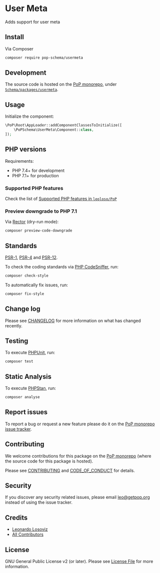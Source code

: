 # User Meta

<!--
[![Build Status][ico-travis]][link-travis]
[![Quality Score][ico-code-quality]][link-code-quality]
[![Software License][ico-license]](LICENSE.md)
[![Latest Version on Packagist][ico-version]][link-packagist]
[![Coverage Status][ico-scrutinizer]][link-scrutinizer]
[![Total Downloads][ico-downloads]][link-downloads]
-->

Adds support for user meta

## Install

Via Composer

``` bash
composer require pop-schema/usermeta
```

## Development

The source code is hosted on the [PoP monorepo](https://github.com/leoloso/PoP), under [`Schema/packages/usermeta`](https://github.com/leoloso/PoP/tree/master/layers/Schema/packages/usermeta).

## Usage

Initialize the component:

``` php
\PoP\Root\AppLoader::addComponentClassesToInitialize([
    \PoPSchema\UserMeta\Component::class,
]);
```

## PHP versions

Requirements:

- PHP 7.4+ for development
- PHP 7.1+ for production

### Supported PHP features

Check the list of [Supported PHP features in `leoloso/PoP`](https://github.com/leoloso/PoP/#supported-php-features)

### Preview downgrade to PHP 7.1

Via [Rector](https://github.com/rectorphp/rector) (dry-run mode):

```bash
composer preview-code-downgrade
```

## Standards

[PSR-1](https://www.php-fig.org/psr/psr-1), [PSR-4](https://www.php-fig.org/psr/psr-4) and [PSR-12](https://www.php-fig.org/psr/psr-12).

To check the coding standards via [PHP CodeSniffer](https://github.com/squizlabs/PHP_CodeSniffer), run:

``` bash
composer check-style
```

To automatically fix issues, run:

``` bash
composer fix-style
```

## Change log

Please see [CHANGELOG](CHANGELOG.md) for more information on what has changed recently.

## Testing

To execute [PHPUnit](https://phpunit.de/), run:

``` bash
composer test
```

## Static Analysis

To execute [PHPStan](https://github.com/phpstan/phpstan), run:

``` bash
composer analyse
```

## Report issues

To report a bug or request a new feature please do it on the [PoP monorepo issue tracker](https://github.com/leoloso/PoP/issues).

## Contributing

We welcome contributions for this package on the [PoP monorepo](https://github.com/leoloso/PoP) (where the source code for this package is hosted).

Please see [CONTRIBUTING](CONTRIBUTING.md) and [CODE_OF_CONDUCT](CODE_OF_CONDUCT.md) for details.

## Security

If you discover any security related issues, please email leo@getpop.org instead of using the issue tracker.

## Credits

- [Leonardo Losoviz][link-author]
- [All Contributors][link-contributors]

## License

GNU General Public License v2 (or later). Please see [License File](LICENSE.md) for more information.

[ico-version]: https://img.shields.io/packagist/v/pop-schema/usermeta.svg?style=flat-square
[ico-license]: https://img.shields.io/badge/license-GPLv2-brightgreen.svg?style=flat-square
[ico-travis]: https://img.shields.io/travis/pop-schema/usermeta/master.svg?style=flat-square
[ico-scrutinizer]: https://img.shields.io/scrutinizer/coverage/g/pop-schema/usermeta.svg?style=flat-square
[ico-code-quality]: https://img.shields.io/scrutinizer/g/pop-schema/usermeta.svg?style=flat-square
[ico-downloads]: https://img.shields.io/packagist/dt/pop-schema/usermeta.svg?style=flat-square

[link-packagist]: https://packagist.org/packages/pop-schema/usermeta
[link-travis]: https://travis-ci.org/pop-schema/usermeta
[link-scrutinizer]: https://scrutinizer-ci.com/g/pop-schema/usermeta/code-structure
[link-code-quality]: https://scrutinizer-ci.com/g/pop-schema/usermeta
[link-downloads]: https://packagist.org/packages/pop-schema/usermeta
[link-author]: https://github.com/leoloso
[link-contributors]: ../../../../../../contributors
